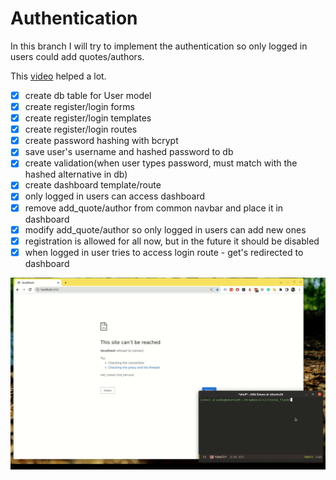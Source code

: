 # Authentication

In this branch I will try to implement the authentication so only
logged in users could add quotes/authors.

This
[video](https://www.youtube.com/watch?v=71EU8gnZqZQ&ab_channel=ArpanNeupane)
helped a lot.

- [x] create db table for User model
- [x] create register/login forms
- [x] create register/login templates
- [x] create register/login routes
- [x] create password hashing with bcrypt
- [x] save user's username and hashed password to db
- [x] create validation(when user types password, must match with the
      hashed alternative in db)
- [x] create dashboard template/route
- [x] only logged in users can access dashboard
- [x] remove add_quote/author from common navbar and place it in dashboard
- [x] modify add_quote/author so only logged in users can add new ones
- [x] registration is allowed for all now, but in the future it should be
      disabled
- [x] when logged in user tries to access login route - get's
      redirected to dashboard

![demo](./demo.gif "demo of the branch")
